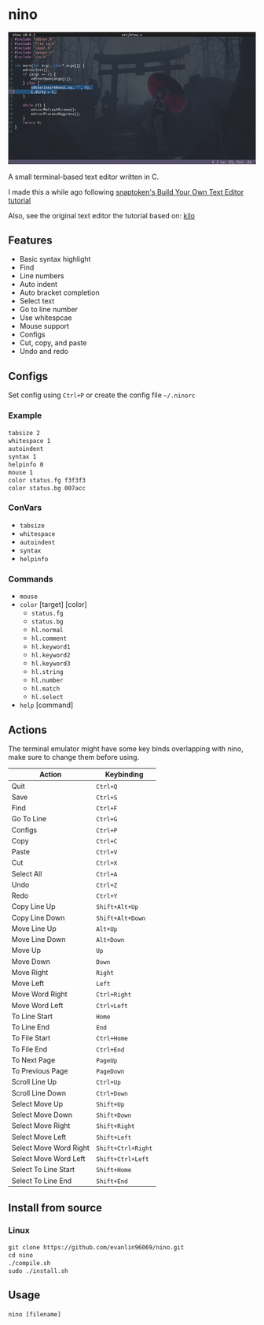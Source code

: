 # nino

![screenshot](/images/editor_screenshot.png)

A small terminal-based text editor written in C.

I made this a while ago following [snaptoken's Build Your Own Text Editor tutorial](https://viewsourcecode.org/snaptoken/kilo/)

Also, see the original text editor the tutorial based on: [kilo](https://github.com/antirez/kilo)

## Features
- Basic syntax highlight
- Find
- Line numbers
- Auto indent
- Auto bracket completion
- Select text
- Go to line number
- Use whitespcae
- Mouse support
- Configs
- Cut, copy, and paste
- Undo and redo

## Configs
Set config using `Ctrl+P` or create the config file `~/.ninorc` 

### Example
```
tabsize 2
whitespace 1
autoindent
syntax 1
helpinfo 0
mouse 1
color status.fg f3f3f3
color status.bg 007acc
```
### ConVars
- `tabsize`
- `whitespace`
- `autoindent`
- `syntax`
- `helpinfo`

### Commands
- `mouse`
- `color` [target] [color]
    - `status.fg`
    - `status.bg`
    - `hl.normal`
    - `hl.comment`
    - `hl.keyword1`
    - `hl.keyword2`
    - `hl.keyword3`
    - `hl.string`
    - `hl.number`
    - `hl.match`
    - `hl.select`
- `help` [command]

## Actions
The terminal emulator might have some key binds overlapping with nino, make sure to change them before using.

| Action | Keybinding |
| - | - |
| Quit | `Ctrl+Q` |
| Save | `Ctrl+S` |
| Find | `Ctrl+F` |
| Go To Line | `Ctrl+G` |
| Configs | `Ctrl+P` |
| Copy | `Ctrl+C` |
| Paste | `Ctrl+V` |
| Cut | `Ctrl+X` |
| Select All | `Ctrl+A` |
| Undo | `Ctrl+Z` |
| Redo | `Ctrl+Y` |
| Copy Line Up | `Shift+Alt+Up` |
| Copy Line Down | `Shift+Alt+Down` |
| Move Line Up | `Alt+Up` |
| Move Line Down | `Alt+Down` |
| Move Up | `Up` |
| Move Down | `Down` |
| Move Right | `Right` |
| Move Left | `Left` |
| Move Word Right | `Ctrl+Right` |
| Move Word Left | `Ctrl+Left` |
| To Line Start | `Home` |
| To Line End | `End` |
| To File Start | `Ctrl+Home` |
| To File End | `Ctrl+End` |
| To Next Page | `PageUp` |
| To Previous Page | `PageDown` |
| Scroll Line Up | `Ctrl+Up` |
| Scroll Line Down | `Ctrl+Down` |
| Select Move Up | `Shift+Up` |
| Select Move Down | `Shift+Down` |
| Select Move Right | `Shift+Right` |
| Select Move Left | `Shift+Left` |
| Select Move Word Right | `Shift+Ctrl+Right` |
| Select Move Word Left | `Shift+Ctrl+Left` |
| Select To Line Start | `Shift+Home` |
| Select To Line End | `Shift+End` |

## Install from source
### Linux
```
git clone https://github.com/evanlin96069/nino.git
cd nino
./compile.sh
sudo ./install.sh
```

## Usage
```
nino [filename]
```
